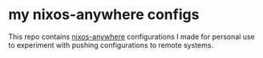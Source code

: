 # my nixos-anywhere configs

This repo contains [nixos-anywhere](https://github.com/nix-community/nixos-anywhere) configurations I made for personal use to experiment with pushing configurations to remote systems.
